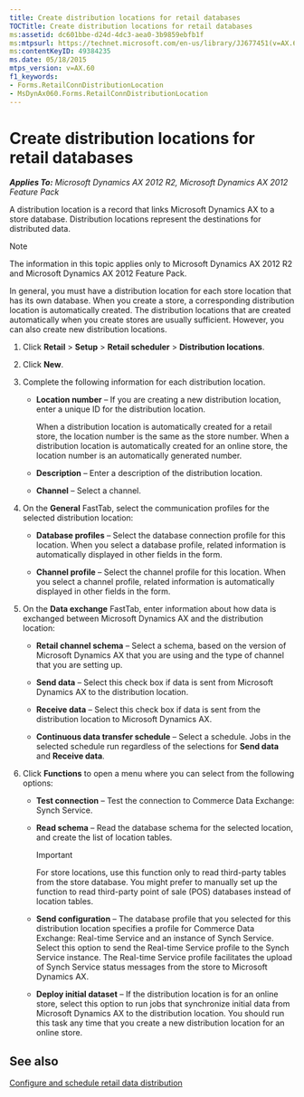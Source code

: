 ```yaml
---
title: Create distribution locations for retail databases
TOCTitle: Create distribution locations for retail databases
ms:assetid: dc601bbe-d24d-4dc3-aea0-3b9859ebfb1f
ms:mtpsurl: https://technet.microsoft.com/en-us/library/JJ677451(v=AX.60)
ms:contentKeyID: 49384235
ms.date: 05/18/2015
mtps_version: v=AX.60
f1_keywords:
- Forms.RetailConnDistributionLocation
- MsDynAx060.Forms.RetailConnDistributionLocation
---
```


# Create distribution locations for retail databases 


_**Applies To:** Microsoft Dynamics AX 2012 R2, Microsoft Dynamics AX 2012 Feature Pack_

A distribution location is a record that links Microsoft Dynamics AX to a store database. Distribution locations represent the destinations for distributed data.


> [!NOTE]
> <P>The information in this topic applies only to Microsoft Dynamics AX 2012 R2 and Microsoft Dynamics AX 2012 Feature Pack.</P>



In general, you must have a distribution location for each store location that has its own database. When you create a store, a corresponding distribution location is automatically created. The distribution locations that are created automatically when you create stores are usually sufficient. However, you can also create new distribution locations.

1.  Click **Retail** \> **Setup** \> **Retail scheduler** \> **Distribution locations**.

2.  Click **New**.

3.  Complete the following information for each distribution location.
    
      - **Location number** – If you are creating a new distribution location, enter a unique ID for the distribution location.
        
        When a distribution location is automatically created for a retail store, the location number is the same as the store number. When a distribution location is automatically created for an online store, the location number is an automatically generated number.
    
      - **Description** – Enter a description of the distribution location.
    
      - **Channel** – Select a channel.

4.  On the **General** FastTab, select the communication profiles for the selected distribution location:
    
      - **Database profiles** – Select the database connection profile for this location. When you select a database profile, related information is automatically displayed in other fields in the form.
    
      - **Channel profile** – Select the channel profile for this location. When you select a channel profile, related information is automatically displayed in other fields in the form.

5.  On the **Data exchange** FastTab, enter information about how data is exchanged between Microsoft Dynamics AX and the distribution location:
    
      - **Retail channel schema** – Select a schema, based on the version of Microsoft Dynamics AX that you are using and the type of channel that you are setting up.
    
      - **Send data** – Select this check box if data is sent from Microsoft Dynamics AX to the distribution location.
    
      - **Receive data** – Select this check box if data is sent from the distribution location to Microsoft Dynamics AX.
    
      - **Continuous data transfer schedule** – Select a schedule. Jobs in the selected schedule run regardless of the selections for **Send data** and **Receive data**.

6.  Click **Functions** to open a menu where you can select from the following options:
    
      - **Test connection** – Test the connection to Commerce Data Exchange: Synch Service.
    
      - **Read schema** – Read the database schema for the selected location, and create the list of location tables.
        

        > [!IMPORTANT]
        > <P>For store locations, use this function only to read third-party tables from the store database. You might prefer to manually set up the function to read third-party point of sale (POS) databases instead of location tables.</P>

    
      - **Send configuration** – The database profile that you selected for this distribution location specifies a profile for Commerce Data Exchange: Real-time Service and an instance of Synch Service. Select this option to send the Real-time Service profile to the Synch Service instance. The Real-time Service profile facilitates the upload of Synch Service status messages from the store to Microsoft Dynamics AX.
    
      - **Deploy initial dataset** – If the distribution location is for an online store, select this option to run jobs that synchronize initial data from Microsoft Dynamics AX to the distribution location. You should run this task any time that you create a new distribution location for an online store.

## See also

[Configure and schedule retail data distribution](configure-and-schedule-retail-data-distribution.md)

  


